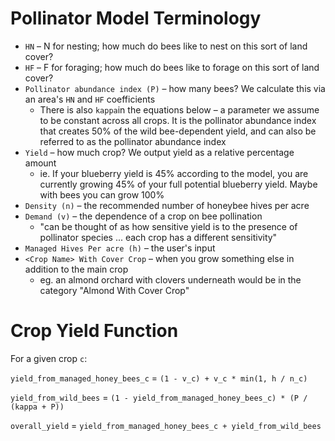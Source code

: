 # Pollinator Model Terminology

- `HN` – N for nesting; how much do bees like to nest on this sort of land cover?
- `HF` – F for foraging; how much do bees like to forage on this sort of land cover?
- `Pollinator abundance index (P)` – how many bees? We calculate this via an area's `HN` and `HF` coefficients
    - There is also `kappa`in the equations below – a parameter we assume to be constant across all crops. It is the pollinator abundance index that creates 50% of the wild bee-dependent yield, and can also be referred to as the pollinator abundance index
- `Yield` – how much crop? We output yield as a relative percentage amount
   - ie. If your blueberry yield is 45% according to the model, you are currently growing 45% of your full potential blueberry yield. Maybe with bees you can grow 100%
- `Density (n)` – the recommended number of honeybee hives per acre
- `Demand (v)` – the dependence of a crop on bee pollination
   - "can be thought of as how sensitive yield is to the presence of pollinator species ... each crop has a different sensitivity"
- `Managed Hives Per acre (h)` – the user's input
- `<Crop Name> With Cover Crop` – when you grow something else in addition to the main crop
    - eg. an almond orchard with clovers underneath would be in the category "Almond With Cover Crop"

# Crop Yield Function
For a given crop `c`:

`yield_from_managed_honey_bees_c` = `(1 - v_c) + v_c * min(1, h / n_c)`

`yield_from_wild_bees` = `(1 - yield_from_managed_honey_bees_c) * (P / (kappa + P))`

`overall_yield` = `yield_from_managed_honey_bees_c + yield_from_wild_bees`
